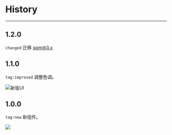 # History

---

## 1.2.0

`changed` 迁移 spm@3.x

## 1.1.0

`tag:improved` 调整色调。

![新版UI](https://i.alipayobjects.com/e/201306/SAmHkl8VZ.png)

## 1.0.0

`tag:new` 新组件。

![](https://i.alipayobjects.com/e/201306/SA0CewTcT.png)

